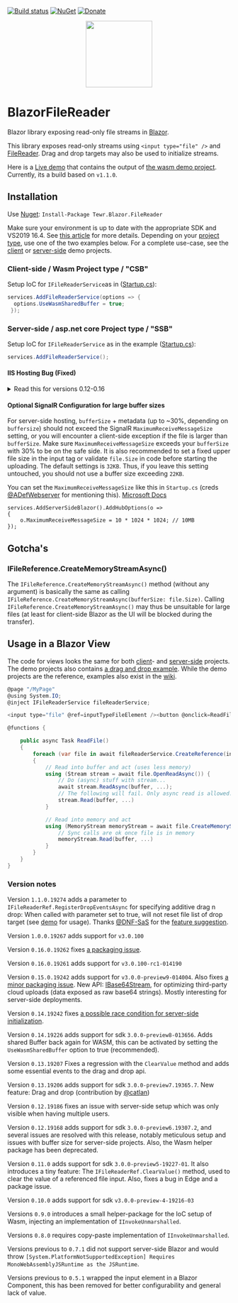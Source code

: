 [![Build status](https://ci.appveyor.com/api/projects/status/rr7pchwk7wbc3mn1/branch/master?svg=true)](https://ci.appveyor.com/project/Tewr/blazorfilereader/branch/master)
[![NuGet](https://img.shields.io/nuget/dt/Tewr.Blazor.FileReader.svg?label=Tewr.Blazor.FileReader)](https://www.nuget.org/packages/Tewr.Blazor.FileReader)
[![Donate](https://img.shields.io/badge/Donate-PayPal-green.svg)](https://www.paypal.com/cgi-bin/webscr?cmd=_donations&business=AC77J8GFQ6LYA&item_name=Blazor+File+Reader+Project&currency_code=EUR&source=url)

<p align="center">
  <img width="150" height="150" src="icon.svg">
</p>

# BlazorFileReader
Blazor library exposing read-only file streams in [Blazor](https://github.com/aspnet/AspNetCore/tree/master/src/Components). 

This library exposes read-only streams using ```<input type="file" />```
and [FileReader](https://developer.mozilla.org/en-US/docs/Web/API/FileReader). Drag and drop targets may also be used to initialize streams.

Here is a [Live demo](https://tewr.github.io/BlazorFileReader/) that contains the output of [the wasm demo project](src/Demo/Blazor.FileReader.Wasm.Demo). Currently, its a build based on ```v1.1.0```.

## Installation

Use [Nuget](https://www.nuget.org/packages/Tewr.Blazor.FileReader): ```Install-Package Tewr.Blazor.FileReader```

Make sure your environment is up to date with the appropriate SDK and VS2019 16.4. See [this article](https://devblogs.microsoft.com/aspnet/asp-net-core-and-blazor-updates-in-net-core-3-0/) for more details.
Depending on your [project type](https://docs.microsoft.com/en-us/aspnet/core/razor-components/faq?view=aspnetcore-3.0), use one of the two examples below. 
For a complete use-case, see the [client](src/Demo/Blazor.FileReader.Wasm.Demo) or [server-side](/src/Demo/Blazor.FileReader.ServerSide.Demo) demo projects.

### Client-side / Wasm Project type / "CSB"

Setup IoC for ```IFileReaderService```as in ([Startup.cs](src/Demo/Blazor.FileReader.Wasm.Demo/Startup.cs#L11)):

```cs
services.AddFileReaderService(options => {
  options.UseWasmSharedBuffer = true;
 });

```

### Server-side / asp.net core Project type / "SSB"

Setup IoC for  ```IFileReaderService``` as in the example ([Startup.cs](src/Demo/Blazor.FileReader.ServerSide.Demo/Startup.cs#L16)):

```cs
services.AddFileReaderService();

```

#### IIS Hosting Bug (Fixed)
<details><summary>Read this for versions 0.12-0.16</summary>

⚠️🐛 If you are using IIS to host your server-side application, you should also add the following as the first statement of the [Startup.cs Configure() method](src/Demo/Blazor.FileReader.ServerSide.Demo/Startup.cs#L21) to avoid a SignalR / IIS bug. This bug will only appear after a certain time, or never, for most applications, but may appear quickly when using this library as it depends on the amount of data being transferred over SignalR (by default slightly less than 22MB of file data, or 30MB of raw data). Credits to [IVData](https://github.com/IVData) for the find. The bug is [fixed in release 3.0](https://github.com/aspnet/AspNetCore/issues/13470#issuecomment-525478423), at that point the following can (should) be removed.

```cs
using Microsoft.AspNetCore.Http.Features;

        // (...)
        
        public void Configure(IApplicationBuilder app, IWebHostEnvironment env)
        {
            // Temporary workaround for https://github.com/aspnet/AspNetCore/issues/13470
            app.Use(async (context, next) =>
            {
                context.Features.Get<IHttpMaxRequestBodySizeFeature>().MaxRequestBodySize = null;
                await next.Invoke();
            });
            
            // (...)
```

</details>

#### Optional SignalR Configuration for large buffer sizes
For server-side hosting, `bufferSize` + metadata (up to ~30%, depending on `buffersize`) should not exceed the SignalR `MaximumReceiveMessageSize` setting, or you will encounter a client-side exception if the file is larger than `bufferSize`.
Make sure `MaximumReceiveMessageSize` exceeds your `bufferSize` with 30% to be on the safe side. It is also recommended to set a fixed upper file size in the input tag or validate `file.Size` in code before starting the uploading. The default settings is `32KB`. Thus, if you leave this setting untouched, you should not use a buffer size exceeding `22KB`.

You can set the `MaximumReceiveMessageSize` like this in `Startup.cs` (creds [@ADefWebserver](https://github.com/ADefWebserver) for mentioning this). [Microsoft Docs](https://docs.microsoft.com/en-us/aspnet/core/signalr/configuration?view=aspnetcore-3.0&tabs=dotnet#configure-server-options)
```
services.AddServerSideBlazor().AddHubOptions(o =>
{
    o.MaximumReceiveMessageSize = 10 * 1024 * 1024; // 10MB
});
```
## Gotcha's

### IFileReference.CreateMemoryStreamAsync()
The `IFileReference.CreateMemoryStreamAsync()` method (without any argument) is basically the same as calling `IFileReference.CreateMemoryStreamAsync(bufferSize: file.Size)`.
Calling `IFileReference.CreateMemoryStreamAsync()` may thus be unsuitable for large files (at least for client-side Blazor as the UI will be blocked during the transfer).

## Usage in a Blazor View

The code for views looks the same for both [client](src/Demo/Blazor.FileReader.Wasm.Demo)- and [server-side](/src/Demo/Blazor.FileReader.ServerSide.Demo) projects. The demo projects also contains [a drag and drop example](src/Demo/Blazor.FileReader.Demo.Common/DragnDropCommon.razor). While the demo projects are the reference, examples also exist in the [wiki](https://github.com/Tewr/BlazorFileReader/wiki).

```cs
@page "/MyPage"
@using System.IO;
@inject IFileReaderService fileReaderService;

<input type="file" @ref=inputTypeFileElement /><button @onclick=ReadFile>Read file</button>

@functions {

    public async Task ReadFile()
    {
        foreach (var file in await fileReaderService.CreateReference(inputTypeFileElement).EnumerateFilesAsync())
        {
            // Read into buffer and act (uses less memory)
            using (Stream stream = await file.OpenReadAsync()) {
                // Do (async) stuff with stream...
                await stream.ReadAsync(buffer, ...);
                // The following will fail. Only async read is allowed.
                stream.Read(buffer, ...)
            }

            // Read into memory and act
            using (MemoryStream memoryStream = await file.CreateMemoryStreamAsync(4096)) {
                // Sync calls are ok once file is in memory
                memoryStream.Read(buffer, ...)
            }
        }
    }
}
```

### Version notes
Version ```1.1.0.19274``` adds a parameter to ```IFileReaderRef.RegisterDropEventsAsync``` for specifying additive drag n drop: When called with parameter set to true, will not reset file list of drop target (see [demo](https://github.com/Tewr/BlazorFileReader/blob/821a8307743d23375642bf9db505d3377dcdf8f3/src/Demo/Blazor.FileReader.Demo.Common/DragnDropCommon.razor#L72) for usage). Thanks [@DNF-SaS](https://github.com/DNF-Sas) for the [feature suggestion](https://github.com/Tewr/BlazorFileReader/issues/91).

Version ```1.0.0.19267``` adds support for ```v3.0.100```

Version ```0.16.0.19262``` fixes [a packaging issue](https://github.com/Tewr/BlazorFileReader/issues/55).

Version ```0.16.0.19261``` adds support for ```v3.0.100-rc1-014190```

Version ```0.15.0.19242``` adds support for ```v3.0.0-preview9-014004```. Also fixes [a minor packaging issue](https://github.com/Tewr/BlazorFileReader/issues/55). New API: [IBase64Stream](https://github.com/Tewr/BlazorFileReader/blob/d9cdea5d954eeac6f3ba2a99ec5dbc9181bc23de/src/Blazor.FileReader/FileReaderRef.cs#L50), for optimizing third-party cloud uploads (data exposed as raw base64 strings). Mostly interesting for server-side deployments.

Version ```0.14.19242``` fixes [a possible race condition for server-side initialization](https://github.com/Tewr/BlazorFileReader/issues/71).

Version ```0.14.19226``` adds support for sdk  ```3.0.0-preview8-013656```. Adds shared Buffer back again for WASM, this can be activated by setting the ```UseWasmSharedBuffer``` option to true (recommended).

Version ```0.13.19207``` Fixes a regression with the ```ClearValue``` method and adds some essential events to the drag and drop api.

Version ```0.13.19206``` adds support for sdk ```3.0.0-preview7.19365.7```. New feature: Drag and drop (contribution by [@catlan](https://github.com/catlan))

Version ```0.12.19186``` fixes an issue with server-side setup which was only visible when having multiple users.

Version ```0.12.19168``` adds support for sdk ```3.0.0-preview6.19307.2```, and several issues are resolved with this release, notably meticulous setup and issues with buffer size for server-side projects. Also, the Wasm helper package has been deprecated.

Version ```0.11.0``` adds support for sdk ```3.0.0-preview5-19227-01```. It also introduces a tiny feature: The ```IFileReaderRef.ClearValue()``` method, used to clear the value of a referenced file input. Also, fixes a bug in Edge and a package issue.

Version ```0.10.0``` adds support for sdk ```v3.0.0-preview-4-19216-03```

Versions ```0.9.0``` introduces a small helper-package for the IoC setup of Wasm, injecting an implementation of ```IInvokeUnmarshalled```.

Versions ```0.8.0``` requires copy-paste implementation of ```IInvokeUnmarshalled```.

Versions previous to ```0.7.1``` did not support server-side Blazor and would throw ```[System.PlatformNotSupportedException] Requires MonoWebAssemblyJSRuntime as the JSRuntime```.

Versions previous to ```0.5.1``` wrapped the input element in a Blazor Component, this has been removed for better configurability and general lack of value.



